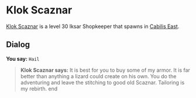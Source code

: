 # Klok Scaznar



[Klok Scaznar](/npc/106052) is a level 30 Iksar Shopkeeper that spawns in [Cabilis East](/zone/106).



## Dialog

**You say:** `Hail`



>**Klok Scaznar says:** It is best for you to buy some of my armor.  It is far better than anything a lizard could create on his own.  You do the adventuring and leave the stitching to good old Scaznar.  Tailoring is my rebirth.
end





